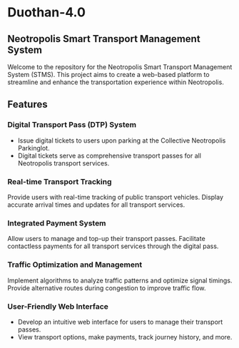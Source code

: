 # Duothan-4.0
## Neotropolis Smart Transport Management System
Welcome to the repository for the Neotropolis Smart Transport Management System (STMS). This project aims to create a web-based platform to streamline and enhance the transportation experience within Neotropolis.

## Features
### Digital Transport Pass (DTP) System
- Issue digital tickets to users upon parking at the Collective Neotropolis Parkinglot.
- Digital tickets serve as comprehensive transport passes for all Neotropolis transport services.

### Real-time Transport Tracking
Provide users with real-time tracking of public transport vehicles.
Display accurate arrival times and updates for all transport services.

### Integrated Payment System
Allow users to manage and top-up their transport passes.
Facilitate contactless payments for all transport services through the digital pass.

### Traffic Optimization and Management
Implement algorithms to analyze traffic patterns and optimize signal timings.
Provide alternative routes during congestion to improve traffic flow.

### User-Friendly Web Interface
- Develop an intuitive web interface for users to manage their transport passes.
- View transport options, make payments, track journey history, and more.

